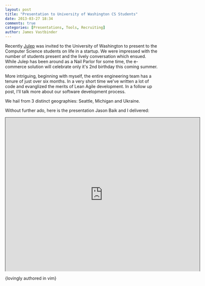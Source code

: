 ```yaml
---
layout: post
title: "Presentation to University of Washington CS Students"
date: 2013-03-27 18:34
comments: true
categories: [Presentations, Tools, Recruiting]
author: James Vastbinder
---
```


Recently [Julep](http://www.julep.com/) was invited to the University of Washington to present to the 
Computer Science students on life in a startup.  We were impressed with the
number of students present and the lively conversation which ensued.  While 
Julep has been around as a Nail Parlor for some time, the e-commerce solution 
will celebrate only it's 2nd birthday this coming summer. 

<!-- more -->
More intriguing, beginning with myself, the entire engineering team has a 
tenure of just over six months.  In a very short time we've written a lot of 
code and evanglized the merits of Lean Agile development.  In a follow up 
post, I'll talk more about our software development process.  

We hail from 3 distinct geographies: Seattle, Michigan and Ukraine.  

Without further ado, here is the presentation Jason Baik and I delivered:

<iframe src="http://app.sliderocket.com:80/app/fullplayer.aspx?id=5f1f6533-e1d7-4e04-bff3-c2ebc2b6273c" width="640" height="506" scrolling=no frameBorder="1" style="border:1px solid #333333;border-bottom-style:none"></iframe>

{lovingly authored in vim}

